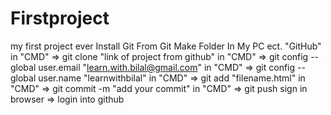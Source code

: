 # Firstproject
my first project ever
Install Git From Git
Make Folder In My PC ect. "GitHub"
in "CMD" => git clone "link of project from github"
in "CMD" => git config --global user.email "learn.with.bilal@gmail.com"
in "CMD" => git config --global user.name "learnwithbilal"
in "CMD" => git add "filename.html"
in "CMD" => git commit -m "add your commit"
in "CMD" => git push
sign in browser => login into github
